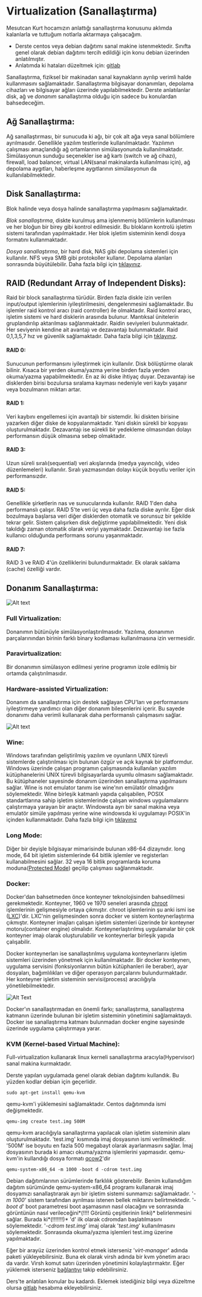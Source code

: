 # Virtualization (Sanallaştırma)

Mesutcan Kurt hocamızın anlattığı sanallaştırma konusunu aklımda kalanlarla ve tuttuğum notlarla  aktarmaya çalışacağım.  


+ Derste centos veya debian dağıtımı sanal makine istenmektedir. Sınıfta genel olarak debian dağıtımı tercih edildiği için konu debian üzerinden anlatılmıştır.
+ Anlatımda ki hataları düzeltmek için: [gitlab](https://gitlab.com/rection)


Sanallaştırma, fiziksel bir makinadan sanal kaynakların ayrılıp verimli halde kullanmasını sağlamaktadır. Sanallaştırma bilgisayar donanımları, depolama cihazları ve bilgisayar ağları üzerinde yapılabilmektedir. Derste anlatılanlar disk, ağ ve *donanım* sanallaştırma olduğu için sadece bu konulardan bahsedeceğim.

## Ağ Sanallaştırma:

Ağ sanallaştırması, bir sunucuda ki ağı, bir çok alt ağa veya sanal bölümlere ayrılmasıdır. Genellikle yazılım testlerinde kullanılmaktadır. Yazılımın çalışması amaçlandığı ağ ortamlarının simülasyonunda kullanılmaktadır. Simülasyonun sunduğu seçenekler ise ağ kartı (switch ve ağ cihazı), firewall, load balancer, virtual LAN(sanal makinalarda kullanılması için), ağ depolama aygıtları, haberleşme aygıtlarının simülasyonun da kullanılabilmektedir.

## Disk Sanallaştırma:

Blok halinde veya dosya halinde sanallaştırma yapılmasını sağlamaktadır.  

*Blok sanallaştırma*, diskte kurulmuş ama işlenmemiş bölümlerin kullanılması ve her bloğun bir birey gibi kontrol edilmesidir. Bu blokların kontrolü işletim sistemi tarafından yapılmaktadır. Her blok işletim sisteminin kendi dosya formatını kullanmaktadır.  

*Dosya sanallaştırma*, bir hard disk, NAS gibi depolama sistemleri için kullanılır. NFS veya SMB gibi protokoller kullanır. Depolama alanları sonrasında büyütülebilir. Daha fazla bilgi için [tıklayınız](https://stonefly.com/resources/what-is-file-level-storage-vs-block-level-storage).  

## RAID (Redundant Array of Independent Disks):

Raid bir block sanallaştırma türüdür. Birden fazla diskle izin verilen input/output işlemlerinin iyileştirilmesini, dengelenmesini sağlamaktadır. Bu işlemler raid kontrol aracı (raid controller) ile olmaktadır. Raid kontrol aracı, işletim sistemi ve hard disklerin arasında bulunur. Mantıksal ünitelerin gruplandırılıp aktarılması sağlanmaktadır. Raidin seviyeleri bulunmaktadır. Her seviyenin kendine ait avantajı ve dezavantajı bulunmaktadır. Raid 0,1,3,5,7 hız ve güvenlik sağlamaktadır. Daha fazla bilgi için [tıklayınız](https://searchstorage.techtarget.com/definition/RAID).  


#### RAID 0:

Sunucunun performansını iyileştirmek için kullanılır. Disk bölüştürme olarak bilinir. Kısaca bir yerden okuma/yazma yerine birden fazla yerden okuma/yazma yapabilmektedir. En az iki diske ihtiyaç duyar. Dezavantajı ise disklerden birisi bozulursa sıralama kayması nedeniyle veri kaybı yaşanır veya bozulmanın miktarı artar.

#### RAID 1:

Veri kaybını engellemesi için avantajlı bir sistemdir. İki diskten birisine yazarken diğer diske de kopyalanmaktadır. Yani diskin sürekli bir kopyası oluşturulmaktadır. Dezavantajı ise sürekli bir yedekleme olmasından dolayı performansın düşük olmasına sebep olmaktadır.

#### RAID 3:

Uzun süreli sıralı(sequential) veri akışlarında (medya yayıncılığı, video düzenlemeleri) kullanılır. Sıralı yazmasından dolayı küçük boyutlu veriler için performansızdır.


#### RAID 5:

Genellikle şirketlerin nas ve sunucularında kullanılır. RAID 1'den daha performanslı çalışır. RAID 5'te veri üç veya daha fazla diske ayrılır. Eğer disk bozulmaya başlarsa veri diğer disklerden otomatik ve sorunsuz bir şekilde tekrar gelir. Sistem çalışırken disk değiştirme yapılabilmektedir. Yeni disk takıldığı zaman otomatik olarak veriyi yaymaktadır. Dezavantajı ise fazla kullanıcı olduğunda performans sorunu yaşanmaktadır.

#### RAID 7:

RAID 3 ve RAID 4'ün özelliklerini bulundurmaktadır. Ek olarak saklama (cache) özelliği vardır.


## Donanım Sanallaştırma:

![Alt text](images/SON1.png)  

### Full Virtualization:

Donanımın bütünüyle simülasyonlaştırılmasıdır. Yazılıma, donanımın parçalarınından birinin farklı binary kodlaması kullanılmasına izin vermesidir.  

### Paravirtualization:

Bir donanımın simülasyon edilmesi yerine programın izole edilmiş bir ortamda çalıştırılmasıdır.  

### Hardware-assisted Virtualization:

Donanım da sanallaştırma için destek sağlayan CPU'ları ve performansını iyileştirmeye yardımcı olan diğer donanım bileşenlerini içerir. Bu sayede donanımı daha verimli kullanarak daha performanslı çalışmasını sağlar.  

![Alt text](images/Virtualization.png)  

### Wine:

Windows tarafından geliştirilmiş yazılım ve oyunların UNIX türevli sistemlerde çalıştırılması için bulunan özgür ve açık kaynak bir platformdur. Windows üzerinde çalışan programın çalışmasında kullanılan yazılım kütüphanelerini UNIX türevli bilgisayarlarda uyumlu olmasını sağlamaktadır. Bu kütüphaneler sayesinde donanım üzerinden sanallaştırma yapılmasını sağlar. Wine is not emulator tanımı ise wine'nın emülatör olmadığını söylemektedir. Wine birleşik katmanlı yapıda çalışabilen, POSIX standartlarına sahip işletim sistemlerinde çalışan  windows uygulamalarını çalıştırmaya yarayan bir araçtır. Windowsta ayrı bir sanal makina veya emulatör simüle yapılması yerine wine windowsda ki  uygulamayı POSIX'in içinden kullanmaktadır. Daha fazla bilgi için [tıklayınız](https://en.wikipedia.org/wiki/Wine_(software))  


### Long Mode:

Diğer bir deyişle bilgisayar mimarisinde bulunan x86-64 dizaynıdır. long mode, 64 bit işletim sistemlerinde 64 bitlik işlemler ve registerları kullanabilmesini sağlar. 32 veya 16 bitlik programlarda koruma moduna([Protected Mode](https://en.wikipedia.org/wiki/Protected_mode)) geçilip çalışması sağlanmaktadır.

### Docker:

Docker'dan bahsetmeden önce konteyner teknolojisinden bahsedilmesi gerekmektedir. Konteyner, 1960 ve 1970 seneleri arasında [chroot](https://en.wikipedia.org/wiki/Chroot) işlemlerinin gelişmesiyle ortaya çıkmıştır. chroot işlemlerinin şu anki ismi ise ([LXC](https://en.wikipedia.org/wiki/LXC))'dir. LXC'nin gelişmesinden sonra  docker ve sistem konteynerlaştırma çıkmıştır. Konteyner imajları çalışan işletim sistemleri üzerinde bir konteyner motoru(container engine) olmalıdır. Konteynerlaştırılmış uygulamalar bir çok konteyner imajı olarak oluşturulabilir ve konteynerlar birleşik yapıda çalışabilir.

Docker konteynerları ise sanallaştırılmış uygulama konteynerlarını işletim sistemleri üzerinden yönetmek için kullanılmaktadır. Bir docker konteynerı, uygulama servisini (fonksiyonlarının bütün kütüphanleri ile beraber), ayar dosyaları, bağımlılıkları ve diğer operasyon parçalarını bulundurmaktadır. Her konteyner işletim sisteminin servisi(process) aracılığıyla yönetilebilmektedir.

![Alt Text](images/ENSON2.png)

Docker'ın sanallaştırmadan en önemli farkı; sanallaştırma, sanallaştırma katmanın üzerinde bulunan bir işletim sisteminin yönetimini sağlamaktaydı. Docker ise sanallaştırma katmanı bulunmadan docker engine sayesinde üzerinde uygulama çalıştırmaya yarar.


### KVM (Kernel-based Virtual Machine):

Full-virtualization kullanarak linux kerneli sanallaştırma aracıyla(Hypervisor) sanal makina kurmaktadır.

Derste yapılan uygulamada genel olarak debian dağıtımı kullandık. Bu yüzden kodlar debian için geçerlidir.

``` sudo apt-get install qemu-kvm ```

qemu-kvm'i yüklemesini sağlamaktadır. Centos dağıtımında ismi değişmektedir.

``` qemu-img create test.img 500M ```

qemu-kvm aracılığıyla sanallaştırma yapılacak olan işletim sisteminin alanı oluşturulmaktadır. 'test.img' kısmında imaj dosyasının ismi verilmektedir. '500M' ise boyutu en fazla 500 megabayt olarak ayarlanmasını sağlar. İmaj dosyasının burada ki amacı okuma/yazma işlemlerini yapmasıdır. qemu-kvm'in kullandığı dosya formatı [qcow2](https://people.gnome.org/~markmc/qcow-image-format.html)'dir

``` qemu-system-x86_64 -m 1000 -boot d -cdrom test.img ```

Debian dağıtımlarının sürümlerinde farklılık gösterebilir. Benim kullanıdığım dağıtım sürümünde qemu-system-x86_64 programı kullanarak imaj dosyamızı sanallaştırarak ayrı bir işletim sistemi sunmamızı sağlamaktadır. '*-m 1000*' sistem tarafından ayrılması istenen bellek miktarını belirtmektedir. '*-boot d*' boot parametresi boot aşamasının nasıl olacağını ve sonrasında görüntünün nasıl verileceğini*(!!!! Görüntü çeşitlerinin linki)* belirlenmesini sağlar. Burada ki*(!!!!!!!)* 'd' ilk olarak cdromdan başlatılmasını söylemektedir. '*-cdrom test.img*' imaj olarak '*test.img*' kullanılmasını söylemektedir. Sonrasında okuma/yazma işlemleri test.img üzerine yapılmaktadır.  

Eğer bir arayüz üzerinden kontrol etmek isterseniz '*virt-manager*' adında paketi yükleyebilirsiniz. Buna ek olarak virsh adında bir kvm yönetim aracı da vardır. Virsh komut satırı üzerinden yönetimini kolaylaştırmaktır. Eğer yüklemek isterseniz [bağlantıyı](https://wiki.debian.org/KVM#Installation) takip edebilirsiniz.

Ders'te anlatılan konular bu kadardı. Eklemek istediğiniz bilgi veya düzeltme olursa [gitlab](https://gitlab.com/rection) hesabıma ekleyebilirsiniz.

